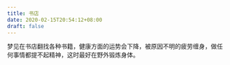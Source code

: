```yaml
---
title: 书店
date: 2020-02-15T20:54:12+08:00
draft: false
---
```


梦见在书店翻找各种书籍，健康方面的运势会下降，被原因不明的疲劳缠身，做任何事情都提不起精神，这时最好在野外锻炼身体。